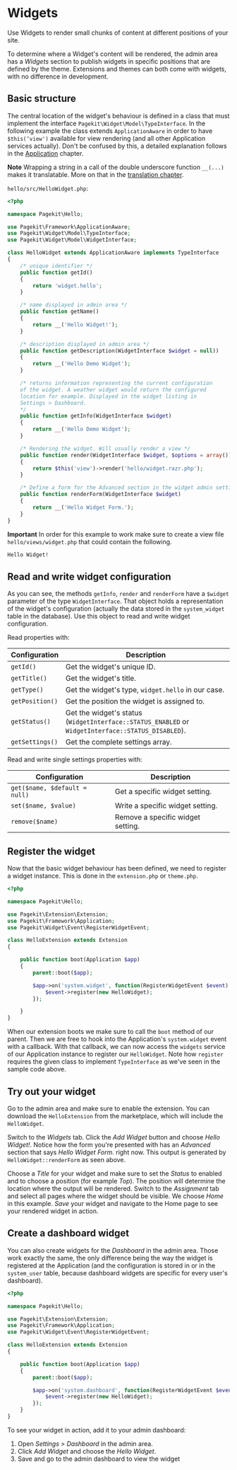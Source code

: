 # Widgets

<p class="uk-article-lead">Use Widgets to render small chunks of content at different positions of your site.</p> 

To determine where a Widget's content will be rendered, the admin area has a *Widgets* section to publish widgets in specific positions that are defined by the theme. Extensions and themes can both come with widgets, with no difference in development.

## Basic structure

The central location of the widget's behaviour is defined in a class
that must implement the interface `Pagekit\Widget\Model\TypeInterface`.
In the following example the class extends `ApplicationAware` in order to
have `$this(‘view')` available for view rendering (and all other Application
services actually). Don't be confused by this, a detailed explanation follows
in the [Application](application.md) chapter.

**Note** Wrapping a string in a call of the double underscore function `__(...)` makes it translatable. More on that in the [translation chapter](translation.md).

`hello/src/HelloWidget.php`:

```PHP
<?php

namespace Pagekit\Hello;

use Pagekit\Framework\ApplicationAware;
use Pagekit\Widget\Model\TypeInterface;
use Pagekit\Widget\Model\WidgetInterface;

class HelloWidget extends ApplicationAware implements TypeInterface
{
    /* unique identifier */
    public function getId()
    {
        return 'widget.hello';
    }

    /* name displayed in admin area */
    public function getName()
    {
        return __('Hello Widget!');
    }

    /* description displayed in admin area */
    public function getDescription(WidgetInterface $widget = null))
    {
        return __('Hello Demo Widget');
    }

    /* returns information representing the current configuration
    of the widget. A weather widget would return the configured
    location for example. Displayed in the widget listing in
    Settings > Dashboard.
    */
    public function getInfo(WidgetInterface $widget)
    {
        return __('Hello Demo Widget');
    }

    /* Rendering the widget. Will usually render a view */
    public function render(WidgetInterface $widget, $options = array())
    {
        return $this('view')->render('hello/widget.razr.php');
    }

    /* Define a form for the Advanced section in the widget admin settings */
    public function renderForm(WidgetInterface $widget)
    {
        return __('Hello Widget Form.');
    }
}
```

**Important** In order for this example to work make sure to create a view file
`hello/views/widget.php` that could contain the following.

```HTML
Hello Widget!
```

## Read and write widget configuration

As you can see, the methods `getInfo`, `render` and `renderForm` have a `$widget`
parameter of the type `WidgetInterface`. That object holds a representation
of the widget's configuration (actually the data stored in the `system_widget`
table in the database). Use this object to read and write widget configuration.

Read properties with:

| Configuration | Description |
|---------------|-------------|
| `getId()`       | Get the widget's unique ID. |
| `getTitle()`    | Get the widget's title. |
| `getType()`     | Get the widget's type, `widget.hello` in our case. |
| `getPosition()` | Get the position the widget is assigned to. |
| `getStatus()`   | Get the widget's status (`WidgetInterface::STATUS_ENABLED` or `WidgetInterface::STATUS_DISABLED`). |
| `getSettings()` | Get the complete settings array. |

Read and write single settings properties with:

| Configuration | Description |
|---------------|-------------|
| `get($name, $default = null)`  | Get a specific widget setting.   |
| `set($name, $value)`           | Write a specific widget setting. |
| `remove($name)`                | Remove a specific widget setting.|

## Register the widget

Now that the basic widget behaviour has been defined, we need to register a widget instance. This is done in the `extension.php` or
`theme.php`.

```PHP
<?php

namespace Pagekit\Hello;

use Pagekit\Extension\Extension;
use Pagekit\Framework\Application;
use Pagekit\Widget\Event\RegisterWidgetEvent;

class HelloExtension extends Extension
{

    public function boot(Application $app)
    {
        parent::boot($app);

        $app->on('system.widget', function(RegisterWidgetEvent $event) {
            $event->register(new HelloWidget);
        });

    }
}
```

When our extension boots we make sure to call the `boot` method of our parent. Then we are free to hook into the Application's `system.widget` event with a callback.
With that callback, we can now access the `widgets` service of our Application
instance to register our `HelloWidget`. Note how `register` requires the
given class to implement `TypeInterface` as we've seen in the sample code
above.

## Try out your widget

Go to the admin area and make sure to enable the extension. You can download
the `HelloExtension` from the marketplace, which will include the `HelloWidget`.

Switch to the *Widgets* tab. Click the *Add Widget* button and choose *Hello
Widget!*. Notice how the form you're presented with has an *Advanced* section
that says *Hello Widget Form.* right now. This output is generated by
`HelloWidget::renderForm` as seen above.

Choose a *Title* for your widget and make sure to set the *Status* to enabled and
to choose a position (for example *Top*). The position will determine the location
where the output will be rendered. Switch to the *Assignment* tab and select all
pages where the widget should be visible. We choose *Home* in this example. *Save* your widget and navigate to the Home page to see your rendered widget
in action.

## Create a dashboard widget

You can also create widgets for the *Dashboard* in the admin area. Those work
exactly the same, the only difference being the way the widget is registered
at the Application (and the configuration is stored in or in the `system_user`
table, because dashboard widgets are specific for every user's dashboard).

```PHP
<?php

namespace Pagekit\Hello;

use Pagekit\Extension\Extension;
use Pagekit\Framework\Application;
use Pagekit\Widget\Event\RegisterWidgetEvent;

class HelloExtension extends Extension
{

    public function boot(Application $app)
    {
        parent::boot($app);

        $app->on('system.dashboard', function(RegisterWidgetEvent $event) {
            $event->register(new HelloWidget);
        });
    }
}
```

To see your widget in action, add it to your admin dashboard:

1. Open *Settings > Dashboard* in the admin area.
2. Click *Add Widget* and choose the *Hello Widget*.
3. Save and go to the admin dashboard to view the widget
